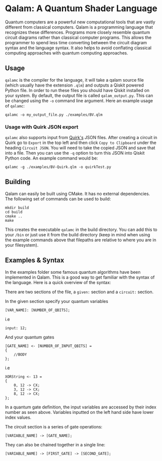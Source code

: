# Qalam: A Quantum Shader Language
Quantum computers are a powerful new computational tools that are vastly different from classical computers. Qalam is a programming language that recognizes these differences. Programs more closely resemble quantum circuit diagrams rather than classical computer programs. This allows the programmer to spend less time converting between the circuit diagram syntax and the language syntax. It also helps to avoid conflating classical computing approaches with quantum computing approaches.

## Usage

`qalamc` is the compiler for the language, it will take a qalam source file (which usually have the extension `.qlm`) and outputs a Qiskit powered Python file. In order to run these files you should have Qiskit installed on your system. By default, the output file is called `qalam_output.py`. This can be changed using the `-o` command line argument. Here an example usage of `qalamc`:

```
qalamc -o my_output_file.py ./examples/BV.qlm
```

### Usage with Quirk JSON export
`qalamc` also supports input from [Quirk's](https://algassert.com/quirk) JSON files. After creating a circuit in Quirk go to `Export` in the top left and then click `Copy to Clipboard` under the heading `Circuit JSON`. You will need to take the copied JSON and save that into a file. Then you can use the `-q` option to turn this JSON into Qiskit Python code. An example command would be:

```
qalamc -g ./examples/BV-Quirk.qlm -o quirkTest.py
```

## Building
Qalam can easily be built using CMake. It has no external dependencies. The following set of commands can be used to build:
```
mkdir build
cd build
cmake ..
make
```

This creates the executable `qalamc` in the build directory. You can add this to your `/bin` or just use it from the build directory (keep in mind when using the example commands above that filepaths are relative to where you are in your filesystem).

## Examples & Syntax

In the examples folder some famous quantum algorithms have been implemented in Qalam. This is a good way to get familiar with the syntax of the language. Here is a quick overview of the syntax:

There are two sections of the file, a `given:` section and a `circuit:` section.

In the given section specify your quantum variables
```
[VAR_NAME]: [NUMBER_OF_QBITS];
```
i.e
```
input: 12;
```
And your quantum gates
```
[GATE_NAME] <- [NUMBER_OF_INPUT_QBITS] =
{
    //BODY
};
```
i.e
```
XORString <- 13 =
{
    0, 12 -> CX;
    3, 12 -> CX;
    8, 12 -> CX;
};
```
In a quantum gate definition, the input variables are accessed by their index number as seen above. Variables inputted on the left hand side have lower index values.

The circuit section is a series of gate operations:
```
[VARIABLE_NAME] -> [GATE_NAME];
```
They can also be chained together in a single line:
```
[VARIABLE_NAME] -> [FIRST_GATE] -> [SECOND_GATE];
```